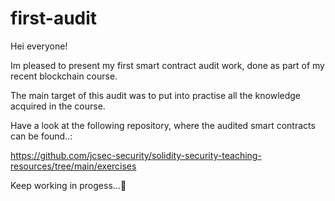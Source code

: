 # first-audit

Hei everyone! 

Im pleased to present my first smart contract audit work, done as part of my recent blockchain course. 

The main target of this audit was to put into practise all the knowledge acquired in the course.

Have a look at the following repository, where the audited smart contracts can be found..:

https://github.com/jcsec-security/solidity-security-teaching-resources/tree/main/exercises

Keep working in progess...🚀
